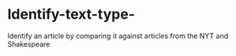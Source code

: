 # Identify-text-type-
Identify an article by comparing it against articles from the NYT and Shakespeare
